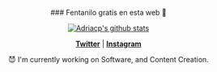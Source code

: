 <p align="center">
### Fentanilo gratis en esta web 👋
</p>

<p align="center">
  <a href="https://github.com/Adriacp"><img src="https://github-readme-stats.vercel.app/api?username=Adriacp&hide_border=true&show_icons=true" alt="Adriacp's github stats"></a>
</p>
<p align="center">
  <strong><a href="https://twitter.com/atakedepanico">Twitter</a></strong> |
  <strong><a href="https://www.instagram.com/adri.acp">Instagram</a></strong>
</p>

<p align="center">😈 I'm currently working on Software, and Content Creation.</p>
